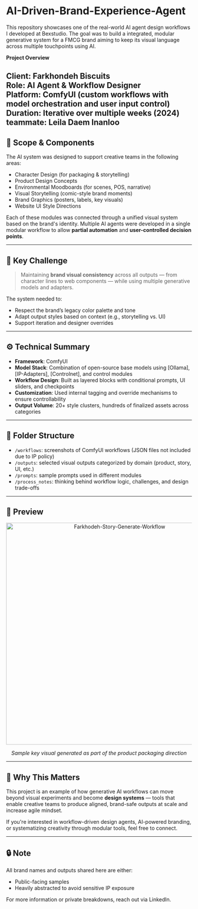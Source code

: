 # AI-Driven-Brand-Experience-Agent
This repository showcases one of the real-world AI agent design workflows I developed at Bexstudio. The goal was to build a integrated, modular generative system for a FMCG brand aiming to keep its visual language across multiple touchpoints using AI.

**Project Overview**

**Client**: Farkhondeh Biscuits  
**Role**: AI Agent & Workflow Designer  
**Platform**: ComfyUI (custom workflows with model orchestration and user input control)  
**Duration**: Iterative over multiple weeks (2024)
**teammate**: Leila Daem Inanloo
---

## 🧩 Scope & Components
The AI system was designed to support creative teams in the following areas:

- Character Design (for packaging & storytelling)
- Product Design Concepts
- Environmental Moodboards (for scenes, POS, narrative)
- Visual Storytelling (comic-style brand moments)
- Brand Graphics (posters, labels, key visuals)
- Website UI Style Directions

Each of these modules was connected through a unified visual system based on the brand's identity. Multiple AI agents were developed in a single modular workflow to allow **partial automation** and **user-controlled decision points**.

---

## 🎯 Key Challenge

> Maintaining **brand visual consistency** across all outputs — from character lines to web components — while using multiple generative models and adapters.

The system needed to:
- Respect the brand’s legacy color palette and tone
- Adapt output styles based on context (e.g., storytelling vs. UI)
- Support iteration and designer overrides

---

## ⚙️ Technical Summary

- **Framework**: ComfyUI
- **Model Stack**: Combination of open-source base models using [Ollama], [IP-Adapters], [Controlnet], and control modules
- **Workflow Design**: Built as layered blocks with conditional prompts, UI sliders, and checkpoints
- **Customization**: Used internal tagging and override mechanisms to ensure controllability
- **Output Volume**: 20+ style clusters, hundreds of finalized assets across categories

---

## 📁 Folder Structure

- `/workflows`: screenshots of ComfyUI workflows (JSON files not included due to IP policy)
- `/outputs`: selected visual outputs categorized by domain (product, story, UI, etc.)
- `/prompts`: sample prompts used in different modules
- `/process_notes`: thinking behind workflow logic, challenges, and design trade-offs

---

## 📸 Preview

<div align="center">
<img src="[https://github.com/agentovate/AI-Driven-Brand-Experience-Agent/blob/main/Farkhodeh-Story-Generate-Workflow.png]" alt="Farkhodeh-Story-Generate-Workflow" width="600"/>
  <p><i>Sample key visual generated as part of the product packaging direction</i></p>
</div>

---

## 📌 Why This Matters

This project is an example of how generative AI workflows can move beyond visual experiments and become **design systems** — tools that enable creative teams to produce aligned, brand-safe outputs at scale and increase agile mindset.

If you're interested in workflow-driven design agents, AI-powered branding, or systematizing creativity through modular tools, feel free to connect.

---

## 🔒 Note

All brand names and outputs shared here are either:
- Public-facing samples
- Heavily abstracted to avoid sensitive IP exposure

For more information or private breakdowns, reach out via LinkedIn.

